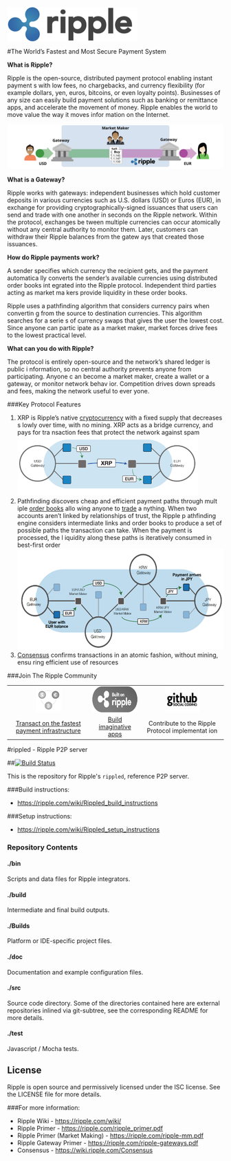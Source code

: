 <img src='images/Logo_M.png' alt='Ripple' width='304' height='81' 
align='middle' /> 

#The World’s Fastest and Most Secure Payment System

**What is Ripple?**

Ripple is the open-source, distributed payment protocol enabling instant payment
s with low fees, no chargebacks, and currency flexibility (for example dollars, 
yen, euros, bitcoins, or even loyalty points). Businesses of any size can easily
 build payment solutions such as banking or remittance apps, and accelerate the 
movement of money. Ripple enables the world to move value the way it moves infor
mation on the Internet.

![Ripple network](images/network.png)

**What is a Gateway?**

Ripple works with gateways: independent businesses which hold customer deposits 
in various currencies such as U.S. dollars (USD) or Euros (EUR), in exchange for
 providing cryptographically-signed issuances that users can send and trade with
 one another in seconds on the Ripple network. Within the protocol, exchanges be
tween multiple currencies can occur atomically without any central authority to 
monitor them. Later, customers can withdraw their Ripple balances from the gatew
ays that created those issuances. 

**How do Ripple payments work?**

A sender specifies which currency the recipient gets, and the payment automatica
lly converts the sender’s available currencies using distributed order books int
egrated into the Ripple protocol. Independent third parties acting as  market ma
kers provide liquidity in these order books.

Ripple uses a pathfinding algorithm that considers currency pairs when convertin
g from the source to destination currencies. This algorithm searches for a serie
s of currency swaps that gives the user the lowest cost. Since anyone can partic
ipate as a market maker, market forces drive fees to the lowest practical level.

**What can you do with Ripple?**

The protocol is entirely open-source and the network’s shared ledger is public i
nformation, so no central authority prevents anyone from participating. Anyone c
an become a market maker, create a wallet or a gateway, or monitor network behav
ior. Competition drives down spreads and fees, making the network useful to ever
yone.


###Key Protocol Features
<ol>
<li>XRP is Ripple’s native <a href='http://en.wikipedia.org/wiki/Cryptoc
urrency' target='_blank'>cryptocurrency</a> with a fixed supply that decreases s
lowly over time, with no mining. XRP acts as a bridge currency, and pays for tra
nsaction fees that protect the network against spam
<img alt='XRP as bridge currency' src='images/vehicle_currency.png' width='420' height='140'/> 
</li>

<li>Pathfinding discovers cheap and efficient payment paths through mult
iple <a href='https://www.ripplecharts.com' target='_blank'>order books</a> allo
wing anyone to <a href='https://www.rippletrade.com' target='_blank'>trade</a> a
nything. When two accounts aren’t linked by relationships of trust, the Ripple p
athfinding engine considers intermediate links and order books to produce a set 
of possible paths the transaction can take. When the payment is processed, the l
iquidity along these paths is iteratively consumed in best-first order
<img alt='Pathfinding EUR to JPY' src='images/pathfinding.png' width='545' height='236' />
</li>

<li><a href='https://www.youtube.com/watch?v=pj1QVb1vlC0' target='_blank
'>Consensus</a> confirms transactions in an atomic fashion, without mining, ensu
ring efficient use of resources</li>
</ol>

###Join The Ripple Community
<table border='0'>
	<tr>
		<td align='center'><img src='images/money_icon_black_white.png' 
alt='Instant payments in any currency' height='60' width='60'></td>
		<td align='center'><img src='images/ripple_badge_black_white.png'
 alt='Powerful and open APIs' height='60' width='130'></td>
		<td align='center'><img src='images/GitHub.png' alt='Open source
' height='60' width='80'></td>
	</tr>
	<tr>
		<td align='center'><a href='https://ripple.com/files/ripple-FIs.
pdf' target='_blank'>Transact on the fastest payment infrastructure</a></td>
		<td align='center'><a href='https://ripple.com/build/' target='_
blank'>Build imaginative apps</a></td>
		<td align='center'>Contribute to the Ripple Protocol implementat
ion</td>
	</tr>
</table>

#rippled - Ripple P2P server

##[![Build Status](https://travis-ci.org/ripple/rippled.png?branch=develop)](https://travis-ci.org/ripple/rippled)

This is the repository for Ripple's `rippled`, reference P2P server.

###Build instructions:
* https://ripple.com/wiki/Rippled_build_instructions

###Setup instructions:
* https://ripple.com/wiki/Rippled_setup_instructions

### Repository Contents

#### ./bin
Scripts and data files for Ripple integrators.

#### ./build
Intermediate and final build outputs.

#### ./Builds
Platform or IDE-specific project files.

#### ./doc
Documentation and example configuration files.

#### ./src
Source code directory. Some of the directories contained here are
external repositories inlined via git-subtree, see the corresponding
README for more details.

#### ./test
Javascript / Mocha tests.

## License
Ripple is open source and permissively licensed under the ISC license. See the
LICENSE file for more details.

###For more information:
* Ripple Wiki - https://ripple.com/wiki/
* Ripple Primer - https://ripple.com/ripple_primer.pdf
* Ripple Primer (Market Making) - https://ripple.com/ripple-mm.pdf
* Ripple Gateway Primer - https://ripple.com/ripple-gateways.pdf  
* Consensus - https://wiki.ripple.com/Consensus

